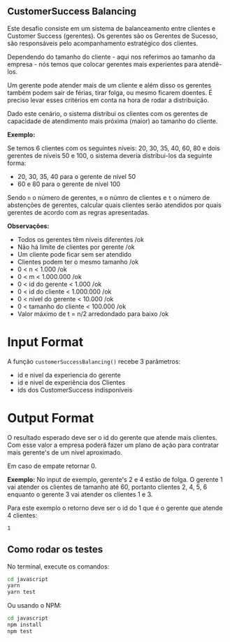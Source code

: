 ## CustomerSuccess Balancing


Este desafio consiste em um sistema de balanceamento entre clientes e Customer Success (gerentes). Os gerentes são os Gerentes de Sucesso, são responsáveis pelo acompanhamento estratégico dos clientes.

Dependendo do tamanho do cliente - aqui nos referimos ao tamanho da empresa - nós temos que colocar gerentes mais experientes para atendê-los.

Um gerente pode atender mais de um cliente e além disso os gerentes também podem sair de férias, tirar folga, ou mesmo ficarem doentes. É preciso levar esses critérios em conta na hora de rodar a distribuição.

Dado este cenário, o sistema distribui os clientes com os gerentes de capacidade de atendimento mais próxima (maior) ao tamanho do cliente.

**Exemplo:**

Se temos 6 clientes com os seguintes níveis: 20, 30, 35, 40, 60, 80 e dois gerentes de níveis 50 e 100, o sistema deveria distribui-los da seguinte forma:

- 20, 30, 35, 40 para o gerente de nível 50
- 60 e 80 para o gerente de nível 100

Sendo `n` o número de gerentes, `m` o númro de clientes e `t` o número de abstenções de gerentes, calcular quais clientes serão atendidos por quais gerentes de acordo com as regras apresentadas.


**Observações:**

- Todos os gerentes têm níveis diferentes /ok
- Não há limite de clientes por gerente /ok
- Um cliente pode ficar sem ser atendido
- Clientes podem ter o mesmo tamanho /ok
- 0 < n < 1.000 /ok
- 0 < m < 1.000.000 /ok
- 0 < id do gerente < 1.000 /ok
- 0 < id do cliente < 1.000.000 /ok
- 0 < nível do gerente < 10.000 /ok
- 0 < tamanho do cliente < 100.000 /ok
- Valor máximo de t = n/2 arredondado para baixo /ok

# Input Format

A função `customerSuccessBalancing()` recebe 3 parâmetros:

- id e nivel da experiencia do gerente
- id e nivel de experiência dos Clientes
- ids dos CustomerSuccess indisponíveis


# Output Format

O resultado esperado deve ser o id do gerente que atende mais clientes. Com esse valor a empresa poderá fazer um plano de ação para contratar mais gerente's de um nível aproximado.

Em caso de empate retornar 0.

**Exemplo:** No input de exemplo, gerente's 2 e 4 estão de folga. O gerente 1 vai atender os clientes de tamanho até 60, portanto clientes 2, 4, 5, 6 enquanto o gerente 3 vai atender os clientes 1 e 3.

Para este exemplo o retorno deve ser o id do 1 que é o gerente que atende 4 clientes:

```
1
```

## Como rodar os testes

No terminal, execute os comandos:

```bash
cd javascript
yarn
yarn test
```

Ou usando o NPM:

```bash
cd javascript
npm install
npm test
```
